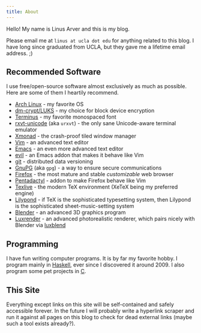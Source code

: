 ```yaml
---
title: About
---
```


Hello! My name is Linus Arver and this is my blog.

Please email me at `linus at ucla dot edu` for anything related to this blog.
I have long since graduated from UCLA, but they gave me a lifetime email address. ;)

Recommended Software
--------------------

I use free/open-source software almost exclusively as much as possible.
Here are some of them I heartily recommend.

- [Arch Linux][arch] - my favorite OS
- [dm-crypt/LUKS][crypto] - my choice for block device encryption
- [Terminus][terminus] - my favorite monospaced font
- [rxvt-unicode][urxvt] (aka `urxvt`) - the only sane Unicode-aware terminal emulator
- [Xmonad][xmonad] - the crash-proof tiled window manager
- [Vim][vim] - an advanced text editor
- [Emacs][emacs] - an even more advanced text editor
- [evil][evil] - an Emacs addon that makes it behave like Vim
- [git][git] - distributed data versioning
- [GnuPG][gpg] (aka `gpg`) - a way to ensure secure communications
- [Firefox][firefox] - the most mature and stable *customizable* web browser
- [Pentadactyl][penta] - addon to make Firefox behave like Vim
- [Texlive][texlive] - the modern TeX environment (XeTeX being my preferred engine)
- [Lilypond][lily] - if TeX is the sophisticated typesetting system, then Lilypond is the sophisticated sheet-music-setting system
- [Blender][blend] - an advanced 3D graphics program
- [Luxrender][luxrender] - an advanced photorealistic renderer, which pairs nicely with Blender via [luxblend][luxblend]

[arch]: https://www.archlinux.org
[crypto]: https://wiki.archlinux.org/index.php/LUKS
[terminus]: https://www.archlinux.org/packages/community/any/terminus-font/
[urxvt]: https://www.archlinux.org/packages/community/x86_64/rxvt-unicode/
[xmonad]: http://xmonad.org/
[vim]: https://www.archlinux.org/packages/extra/x86_64/gvim/
[emacs]: https://www.archlinux.org/packages/extra/x86_64/emacs/
[evil]: https://aur.archlinux.org/packages/emacs-evil-git/
[git]: https://www.archlinux.org/packages/extra/x86_64/git/
[gpg]: https://www.archlinux.org/packages/core/x86_64/gnupg/
[firefox]: https://www.archlinux.org/packages/extra/x86_64/firefox/
[penta]: http://5digits.org/pentadactyl/
[texlive]: https://www.archlinux.org/packages/extra/any/texlive-core/
[lily]: https://www.archlinux.org/packages/community/x86_64/lilypond/
[blend]: https://www.archlinux.org/packages/community/x86_64/blender/
[luxrender]: https://www.archlinux.org/packages/community/x86_64/luxrender/
[luxblend]: https://www.archlinux.org/packages/community/any/luxblend25/

Programming
-----------

I have fun writing computer programs.
It is by far my favorite hobby.
I program mainly in [Haskell][haskell], ever since I discovered it around 2009.
I also program some pet projects in [C][c].

[haskell]: http://en.wikipedia.org/wiki/Haskell_(programming_language)
[c]: http://en.wikipedia.org/wiki/C_(programming_language)

This Site
---------

Everything except links on this site will be self-contained and safely accessible forever.
In the future I will probably write a hyperlink scraper and run it against all pages on this blog to check for dead external links (maybe such a tool exists already?).

